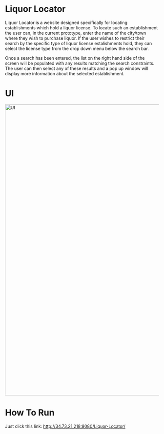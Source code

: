 # Liquor Locator
Liquor Locator is a website designed specifically for locating establishments which hold a liquor license. To locate such an establishment the user can, in the current prototype, enter the name of the city/town where they wish to purchase liquor. If the user wishes to restrict their search by the specific type of liquor license estalishments hold, they can select the license type from the drop down menu below the search bar.

Once a search has been entered, the list on the right hand side of the screen will be populated with any results matching the search constraints. The user can then select any of these results and a pop up window will display more information about the selected establishment.


# UI
<img width="952" alt="UI" src="https://user-images.githubusercontent.com/45129610/55025399-a1a8b400-4fdf-11e9-8d26-36423ae9d374.png">


# How To Run
Just click this link: http://34.73.21.218:8080/Liquor-Locator/
